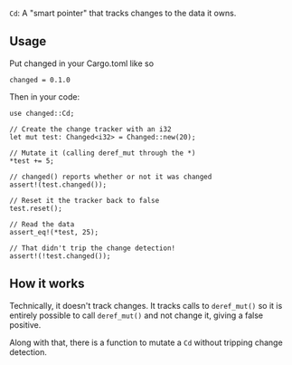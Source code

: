 `Cd`: A "smart pointer" that tracks changes to the data it owns.

## Usage
Put changed in your Cargo.toml like so
```
changed = 0.1.0
```
Then in your code:
```
use changed::Cd;

// Create the change tracker with an i32
let mut test: Changed<i32> = Changed::new(20);

// Mutate it (calling deref_mut through the *)
*test += 5;

// changed() reports whether or not it was changed
assert!(test.changed());

// Reset it the tracker back to false
test.reset();

// Read the data
assert_eq!(*test, 25);

// That didn't trip the change detection!
assert!(!test.changed());
```

## How it works
Technically, it doesn't track changes. It tracks calls to `deref_mut()`
so it is entirely possible to call `deref_mut()` and not change it, giving a false positive.

Along with that, there is a function to mutate a `Cd` without tripping change detection. 
